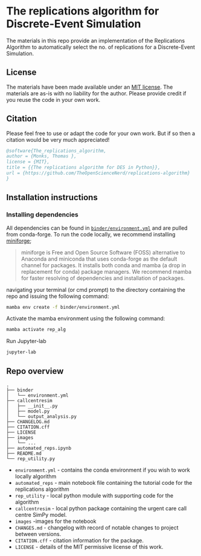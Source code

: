 # The replications algorithm for Discrete-Event Simulation

The materials in this repo provide an implementation of the Replications Algorithm to automatically select the no. of replications for a Discrete-Event Simulation.

## License

The materials have been made available under an [MIT license](LICENCE).  The materials are as-is with no liability for the author. Please provide credit if you reuse the code in your own work.

## Citation

Please feel free to use or adapt the code for your own work. But if so then a citation would be very much appreciated! 

```bibtex
@software{The_replications_algorithm,
author = {Monks, Thomas },
license = {MIT},
title = {{The replications algorithm for DES in Python}},
url = {https://github.com/TheOpenScienceNerd/replications-algorithm}
}
```

## Installation instructions

### Installing dependencies

All dependencies can be found in [`binder/environment.yml`]() and are pulled from conda-forge.  To run the code locally, we recommend installing [miniforge](https://github.com/conda-forge/miniforge);

> miniforge is Free and Open Source Software (FOSS) alternative to Anaconda and miniconda that uses conda-forge as the default channel for packages. It installs both conda and mamba (a drop in replacement for conda) package managers.  We recommend mamba for faster resolving of dependencies and installation of packages. 

navigating your terminal (or cmd prompt) to the directory containing the repo and issuing the following command:

```bash
mamba env create -f binder/environment.yml
```

Activate the mamba environment using the following command:

```bash
mamba activate rep_alg
```

Run Jupyter-lab

```bash
jupyter-lab
```

## Repo overview

```
.
├── binder
│   └── environment.yml
├── callcentresim
│   ├── __init__.py
│   ├── model.py
│   └── output_analysis.py
├── CHANGELOG.md
├── CITATION.cff
├── LICENSE
├── images
│   └── ...
├── automated_reps.ipynb
├── README.md
└── rep_utility.py
```

* `environment.yml` - contains the conda environment if you wish to work locally algorithm
* `automated_reps` - main notebook file containing the tutorial code for the replications algorithm
* `rep_utility` - local python module with supporting code for the algorithm
* `callcentresim` - local python package containing the urgent care call centre SimPy model.
* `images` -images for the notebook
* `CHANGES.md` - changelog with record of notable changes to project between versions.
* `CITATION.cff` - citation information for the package.
* `LICENSE` - details of the MIT permissive license of this work.



